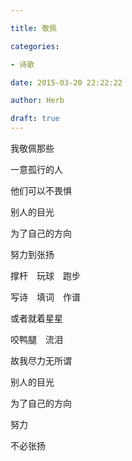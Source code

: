 ```yaml
---

title: 敬佩

categories:

- 诗歌

date: 2015-03-20 22:22:22

author: Herb

draft: true
---
```


我敬佩那些

一意孤行的人

他们可以不畏惧

别人的目光

为了自己的方向

努力到张扬

撑杆　玩球　跑步

写诗　填词　作谱

或者就着星星

咬鸭腿　流泪

故我尽力无所谓

别人的目光

为了自己的方向

努力

不必张扬